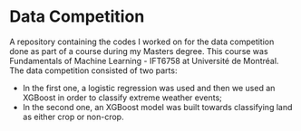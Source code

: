 # Data Competition
A repository containing the codes I worked on for the data competition done as part of a course during my Masters degree. This course was Fundamentals of Machine Learning - IFT6758 at Université de Montréal. The data competition consisted of two parts: 
- In the first one, a logistic regression was used and then we used an XGBoost in order to classify extreme weather events; 
- In the second one, an XGBoost model was built towards classifying land as either crop or non-crop. 
